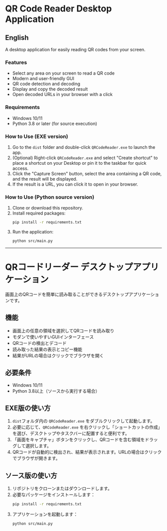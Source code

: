 # QR Code Reader Desktop Application

## English

A desktop application for easily reading QR codes from your screen.

### Features
- Select any area on your screen to read a QR code
- Modern and user-friendly GUI
- QR code detection and decoding
- Display and copy the decoded result
- Open decoded URLs in your browser with a click

### Requirements
- Windows 10/11
- Python 3.8 or later (for source execution)

### How to Use (EXE version)
1. Go to the `dist` folder and double-click `QRCodeReader.exe` to launch the app.
2. (Optional) Right-click `QRCodeReader.exe` and select "Create shortcut" to place a shortcut on your Desktop or pin it to the taskbar for quick access.
3. Click the "Capture Screen" button, select the area containing a QR code, and the result will be displayed.
4. If the result is a URL, you can click it to open in your browser.

### How to Use (Python source version)
1. Clone or download this repository.
2. Install required packages:
   ```bash
   pip install -r requirements.txt
   ```
3. Run the application:
   ```bash
   python src/main.py
   ```

---

# QRコードリーダー デスクトップアプリケーション

画面上のQRコードを簡単に読み取ることができるデスクトップアプリケーションです。

## 機能
- 画面上の任意の領域を選択してQRコードを読み取り
- モダンで使いやすいGUIインターフェース
- QRコードの検出とデコード
- 読み取った結果の表示とコピー機能
- 結果がURLの場合はクリックでブラウザを開く

## 必要条件
- Windows 10/11
- Python 3.8以上（ソースから実行する場合）

## EXE版の使い方
1. `dist`フォルダ内の `QRCodeReader.exe` をダブルクリックして起動します。
2. 必要に応じて、`QRCodeReader.exe` を右クリックし「ショートカットの作成」を選び、デスクトップやタスクバーに配置すると便利です。
3. 「画面をキャプチャ」ボタンをクリックし、QRコードを含む領域をドラッグして選択します。
4. QRコードが自動的に検出され、結果が表示されます。URLの場合はクリックでブラウザが開きます。

## ソース版の使い方
1. リポジトリをクローンまたはダウンロードします。
2. 必要なパッケージをインストールします：
   ```bash
   pip install -r requirements.txt
   ```
3. アプリケーションを起動します：
   ```bash
   python src/main.py
   ```
